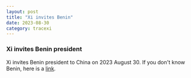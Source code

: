 ```yaml
---
layout: post
title: "Xi invites Benin"
date: 2023-08-30
category: tracexi
---
```


### Xi invites Benin president
Xi invites Benin president to China on 2023 August 30. If you don't know Benin, here is a [link](https://en.wikipedia.org/wiki/Benin).